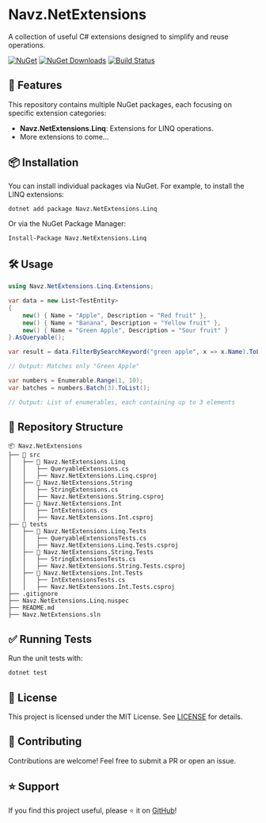 # Navz.NetExtensions

A collection of useful C# extensions designed to simplify and reuse operations.

[![NuGet](https://img.shields.io/nuget/v/Navz.NetExtensions.svg)](https://www.nuget.org/packages/Navz.NetExtensions)
[![NuGet Downloads](https://img.shields.io/nuget/dt/Navz.NetExtensions.svg)](https://www.nuget.org/packages/Navz.NetExtensions)
[![Build Status](https://github.com/rmnavz/Navz.NetExtensions/workflows/Build/badge.svg)](https://github.com/github/docs/actions/workflows/ci.yml/badge.svg)

## 🚀 Features

This repository contains multiple NuGet packages, each focusing on specific extension categories:

- **Navz.NetExtensions.Linq**: Extensions for LINQ operations.
- More extensions to come...

## 📦 Installation

You can install individual packages via NuGet. For example, to install the LINQ extensions:

```sh
dotnet add package Navz.NetExtensions.Linq
```

Or via the NuGet Package Manager:

```sh
Install-Package Navz.NetExtensions.Linq
```

## 🛠 Usage

```csharp
using Navz.NetExtensions.Linq.Extensions;

var data = new List<TestEntity>
{
    new() { Name = "Apple", Description = "Red fruit" },
    new() { Name = "Banana", Description = "Yellow fruit" },
    new() { Name = "Green Apple", Description = "Sour fruit" }
}.AsQueryable();

var result = data.FilterBySearchKeyword("green apple", x => x.Name).ToList();

// Output: Matches only "Green Apple"
```

```csharp
var numbers = Enumerable.Range(1, 10);
var batches = numbers.Batch(3).ToList();

// Output: List of enumerables, each containing up to 3 elements
```

## 📂 Repository Structure

```
📦 Navz.NetExtensions
├── 📂 src
│   ├── 📂 Navz.NetExtensions.Linq
│   │   ├── QueryableExtensions.cs
│   │   ├── Navz.NetExtensions.Linq.csproj
│   ├── 📂 Navz.NetExtensions.String
│   │   ├── StringExtensions.cs
│   │   ├── Navz.NetExtensions.String.csproj
│   ├── 📂 Navz.NetExtensions.Int
│   │   ├── IntExtensions.cs
│   │   ├── Navz.NetExtensions.Int.csproj
├── 📂 tests
│   ├── 📂 Navz.NetExtensions.Linq.Tests
│   │   ├── QueryableExtensionsTests.cs
│   │   ├── Navz.NetExtensions.Linq.Tests.csproj
│   ├── 📂 Navz.NetExtensions.String.Tests
│   │   ├── StringExtensionsTests.cs
│   │   ├── Navz.NetExtensions.String.Tests.csproj
│   ├── 📂 Navz.NetExtensions.Int.Tests
│   │   ├── IntExtensionsTests.cs
│   │   ├── Navz.NetExtensions.Int.Tests.csproj
├── .gitignore
├── Navz.NetExtensions.Linq.nuspec
├── README.md
├── Navz.NetExtensions.sln
```

## ✅ Running Tests

Run the unit tests with:

```sh
dotnet test
```

## 📜 License

This project is licensed under the MIT License. See [LICENSE](LICENSE) for details.

## 🤝 Contributing

Contributions are welcome! Feel free to submit a PR or open an issue.

## ⭐ Support

If you find this project useful, please ⭐ it on [GitHub](https://github.com/rmnavz/Navz.NetExtensions)!